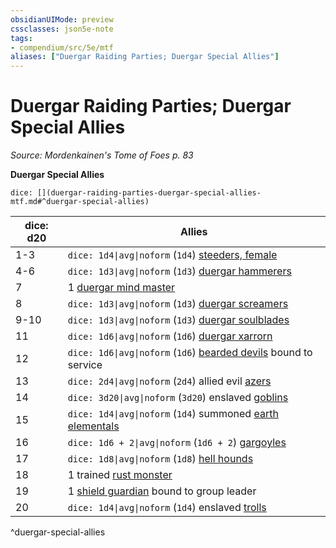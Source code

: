 ```yaml
---
obsidianUIMode: preview
cssclasses: json5e-note
tags:
- compendium/src/5e/mtf
aliases: ["Duergar Raiding Parties; Duergar Special Allies"]
---
```

# Duergar Raiding Parties; Duergar Special Allies
*Source: Mordenkainen's Tome of Foes p. 83* 

**Duergar Special Allies**

`dice: [](duergar-raiding-parties-duergar-special-allies-mtf.md#^duergar-special-allies)`

| dice: d20 | Allies |
|-----------|--------|
| 1-3 | `dice: 1d4\|avg\|noform` (`1d4`) [steeders, female](/3-Mechanics/CLI/bestiary/monstrosity/female-steeder-mtf.md) |
| 4-6 | `dice: 1d3\|avg\|noform` (`1d3`) [duergar hammerers](/3-Mechanics/CLI/bestiary/construct/duergar-hammerer-mtf.md) |
| 7 | 1 [duergar mind master](/3-Mechanics/CLI/bestiary/humanoid/duergar-mind-master-mtf.md) |
| 8 | `dice: 1d3\|avg\|noform` (`1d3`) [duergar screamers](/3-Mechanics/CLI/bestiary/construct/duergar-screamer-mtf.md) |
| 9-10 | `dice: 1d3\|avg\|noform` (`1d3`) [duergar soulblades](/3-Mechanics/CLI/bestiary/humanoid/duergar-soulblade-mtf.md) |
| 11 | `dice: 1d6\|avg\|noform` (`1d6`) [duergar xarrorn](/3-Mechanics/CLI/bestiary/humanoid/duergar-xarrorn-mtf.md) |
| 12 | `dice: 1d6\|avg\|noform` (`1d6`) [bearded devils](/3-Mechanics/CLI/bestiary/fiend/bearded-devil.md) bound to service |
| 13 | `dice: 2d4\|avg\|noform` (`2d4`) allied evil [azers](/3-Mechanics/CLI/bestiary/elemental/azer.md) |
| 14 | `dice: 3d20\|avg\|noform` (`3d20`) enslaved [goblins](/3-Mechanics/CLI/bestiary/humanoid/goblin.md) |
| 15 | `dice: 1d4\|avg\|noform` (`1d4`) summoned [earth elementals](/3-Mechanics/CLI/bestiary/elemental/earth-elemental.md) |
| 16 | `dice: 1d6 + 2\|avg\|noform` (`1d6 + 2`) [gargoyles](/3-Mechanics/CLI/bestiary/elemental/gargoyle.md) |
| 17 | `dice: 1d8\|avg\|noform` (`1d8`) [hell hounds](/3-Mechanics/CLI/bestiary/fiend/hell-hound.md) |
| 18 | 1 trained [rust monster](/3-Mechanics/CLI/bestiary/monstrosity/rust-monster.md) |
| 19 | 1 [shield guardian](/3-Mechanics/CLI/bestiary/construct/shield-guardian.md) bound to group leader |
| 20 | `dice: 1d4\|avg\|noform` (`1d4`) enslaved [trolls](/3-Mechanics/CLI/bestiary/giant/troll.md) |
^duergar-special-allies